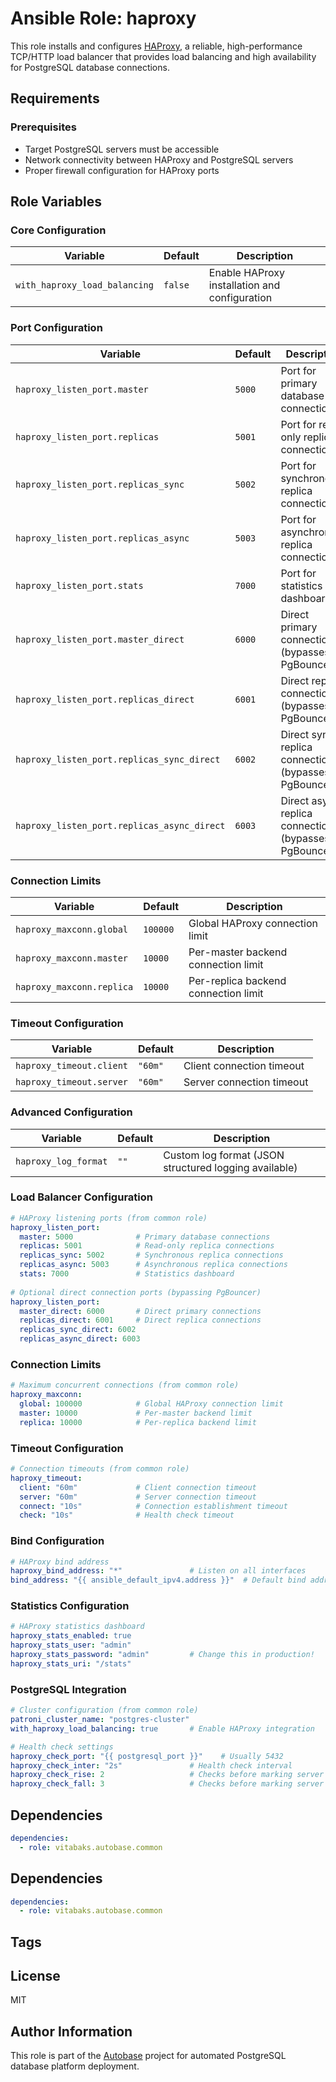 # Ansible Role: haproxy

This role installs and configures [HAProxy](http://www.haproxy.org/), a reliable, high-performance TCP/HTTP load balancer that provides load balancing and high availability for PostgreSQL database connections.

## Requirements

### Prerequisites

- Target PostgreSQL servers must be accessible
- Network connectivity between HAProxy and PostgreSQL servers
- Proper firewall configuration for HAProxy ports

## Role Variables

### Core Configuration

| Variable | Default | Description |
|----------|---------|-------------|
| `with_haproxy_load_balancing` | `false` | Enable HAProxy installation and configuration |

### Port Configuration

| Variable | Default | Description |
|----------|---------|-------------|
| `haproxy_listen_port.master` | `5000` | Port for primary database connections |
| `haproxy_listen_port.replicas` | `5001` | Port for read-only replica connections |
| `haproxy_listen_port.replicas_sync` | `5002` | Port for synchronous replica connections |
| `haproxy_listen_port.replicas_async` | `5003` | Port for asynchronous replica connections |
| `haproxy_listen_port.stats` | `7000` | Port for statistics dashboard |
| `haproxy_listen_port.master_direct` | `6000` | Direct primary connections (bypasses PgBouncer) |
| `haproxy_listen_port.replicas_direct` | `6001` | Direct replica connections (bypasses PgBouncer) |
| `haproxy_listen_port.replicas_sync_direct` | `6002` | Direct sync replica connections (bypasses PgBouncer) |
| `haproxy_listen_port.replicas_async_direct` | `6003` | Direct async replica connections (bypasses PgBouncer) |

### Connection Limits

| Variable | Default | Description |
|----------|---------|-------------|
| `haproxy_maxconn.global` | `100000` | Global HAProxy connection limit |
| `haproxy_maxconn.master` | `10000` | Per-master backend connection limit |
| `haproxy_maxconn.replica` | `10000` | Per-replica backend connection limit |

### Timeout Configuration

| Variable | Default | Description |
|----------|---------|-------------|
| `haproxy_timeout.client` | `"60m"` | Client connection timeout |
| `haproxy_timeout.server` | `"60m"` | Server connection timeout |

### Advanced Configuration

| Variable | Default | Description |
|----------|---------|-------------|
| `haproxy_log_format` | `""` | Custom log format (JSON structured logging available) |

### Load Balancer Configuration

```yaml
# HAProxy listening ports (from common role)
haproxy_listen_port:
  master: 5000              # Primary database connections
  replicas: 5001            # Read-only replica connections  
  replicas_sync: 5002       # Synchronous replica connections
  replicas_async: 5003      # Asynchronous replica connections
  stats: 7000               # Statistics dashboard
  
# Optional direct connection ports (bypassing PgBouncer)
haproxy_listen_port:
  master_direct: 6000       # Direct primary connections
  replicas_direct: 6001     # Direct replica connections
  replicas_sync_direct: 6002
  replicas_async_direct: 6003
```

### Connection Limits

```yaml
# Maximum concurrent connections (from common role)
haproxy_maxconn:
  global: 100000            # Global HAProxy connection limit
  master: 10000             # Per-master backend limit
  replica: 10000            # Per-replica backend limit
```

### Timeout Configuration

```yaml
# Connection timeouts (from common role)
haproxy_timeout:
  client: "60m"             # Client connection timeout
  server: "60m"             # Server connection timeout
  connect: "10s"            # Connection establishment timeout
  check: "10s"              # Health check timeout
```

### Bind Configuration

```yaml
# HAProxy bind address
haproxy_bind_address: "*"               # Listen on all interfaces
bind_address: "{{ ansible_default_ipv4.address }}"  # Default bind address
```

### Statistics Configuration

```yaml
# HAProxy statistics dashboard
haproxy_stats_enabled: true
haproxy_stats_user: "admin"
haproxy_stats_password: "admin"         # Change this in production!
haproxy_stats_uri: "/stats"
```

### PostgreSQL Integration

```yaml
# Cluster configuration (from common role)
patroni_cluster_name: "postgres-cluster"
with_haproxy_load_balancing: true       # Enable HAProxy integration

# Health check settings
haproxy_check_port: "{{ postgresql_port }}"    # Usually 5432
haproxy_check_inter: "2s"               # Health check interval
haproxy_check_rise: 2                   # Checks before marking server up
haproxy_check_fall: 3                   # Checks before marking server down
```

## Dependencies

```yaml
dependencies:
  - role: vitabaks.autobase.common
```


## Dependencies

```yaml
dependencies:
  - role: vitabaks.autobase.common
```

## Tags

## License

MIT

## Author Information

This role is part of the [Autobase](https://github.com/vitabaks/autobase) project for automated PostgreSQL database platform deployment.
